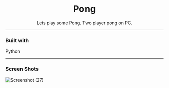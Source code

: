 <h1 align="center">Pong</h1>

<p align="center">Lets play some Pong. Two player pong on PC.</p>

<hr/>

<h3>Built with</h3>

<p>
  Python <br/>
</p>

<hr/>

<h3>Screen Shots</h3>

![Screenshot (27)](https://user-images.githubusercontent.com/89613492/168870178-4fe96bd4-eacc-43cc-bb58-85ef0e6afa64.png)
